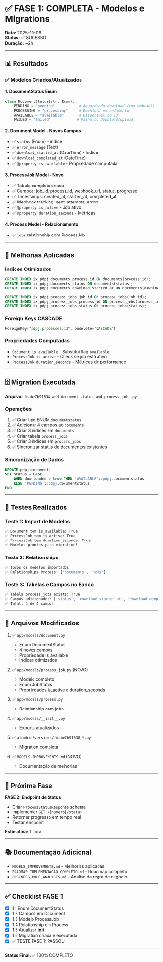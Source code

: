 # ✅ FASE 1: COMPLETA - Modelos e Migrations

**Data:** 2025-10-06  
**Status:** ✅ SUCESSO  
**Duração:** ~2h

---

## 📊 Resultados

### ✅ Modelos Criados/Atualizados

#### 1. **DocumentStatus Enum**
```python
class DocumentStatus(str, Enum):
    PENDING = "pending"           # Aguardando download (com webhook)
    PROCESSING = "processing"     # Download em andamento
    AVAILABLE = "available"       # Disponível no S3
    FAILED = "failed"            # Falha no download/upload
```

#### 2. **Document Model - Novos Campos**
- ✅ `status` (Enum) - índice
- ✅ `error_message` (Text)
- ✅ `download_started_at` (DateTime) - índice
- ✅ `download_completed_at` (DateTime)
- ✅ `@property is_available` - Propriedade computada

#### 3. **ProcessJob Model - Novo**
- ✅ Tabela completa criada
- ✅ Campos: job_id, process_id, webhook_url, status, progresso
- ✅ Timestamps: created_at, started_at, completed_at
- ✅ Webhook tracking: sent, attempts, errors
- ✅ `@property is_active` - Job ativo
- ✅ `@property duration_seconds` - Métricas

#### 4. **Process Model - Relacionamento**
- ✅ `jobs` relationship com ProcessJob

---

## 🔧 Melhorias Aplicadas

### Índices Otimizados
```sql
CREATE INDEX ix_pdpj_documents_process_id ON documents(process_id);
CREATE INDEX ix_pdpj_documents_status ON documents(status);
CREATE INDEX ix_pdpj_documents_download_started_at ON documents(download_started_at);

CREATE INDEX ix_pdpj_process_jobs_job_id ON process_jobs(job_id);
CREATE INDEX ix_pdpj_process_jobs_process_id ON process_jobs(process_id);
CREATE INDEX ix_pdpj_process_jobs_status ON process_jobs(status);
```

### Foreign Keys CASCADE
```sql
ForeignKey("pdpj.processes.id", ondelete="CASCADE")
```

### Propriedades Computadas
- `Document.is_available` - Substitui flag `available`
- `ProcessJob.is_active` - Check se job está ativo
- `ProcessJob.duration_seconds` - Métricas de performance

---

## 🗄️ Migration Executada

**Arquivo:** `fdabe7b91538_add_document_status_and_process_job_.py`

### Operações
1. ✅ Criar tipo ENUM `documentstatus`
2. ✅ Adicionar 4 campos ao `documents`
3. ✅ Criar 3 índices em `documents`
4. ✅ Criar tabela `process_jobs`
5. ✅ Criar 3 índices em `process_jobs`
6. ✅ Sincronizar status de documentos existentes

### Sincronização de Dados
```sql
UPDATE pdpj.documents 
SET status = CASE 
    WHEN downloaded = true THEN 'AVAILABLE'::pdpj.documentstatus
    ELSE 'PENDING'::pdpj.documentstatus
END
```

---

## 🧪 Testes Realizados

### Teste 1: Import de Modelos
```bash
✅ Document tem is_available: True
✅ ProcessJob tem is_active: True
✅ ProcessJob tem duration_seconds: True
✅ Modelos prontos para migration!
```

### Teste 2: Relationships
```bash
✅ Todos os modelos importados
✅ Relationships Process: ['documents', 'jobs']
```

### Teste 3: Tabelas e Campos no Banco
```bash
✅ Tabela process_jobs existe: True
✅ Campos adicionados: ['status', 'download_started_at', 'download_completed_at', 'error_message']
✅ Total: 4 de 4 campos
```

---

## 📝 Arquivos Modificados

1. ✅ `app/models/document.py`
   - Enum DocumentStatus
   - 4 novos campos
   - Propriedade is_available
   - Índices otimizados

2. ✅ `app/models/process_job.py` (NOVO)
   - Modelo completo
   - Enum JobStatus
   - Propriedades is_active e duration_seconds

3. ✅ `app/models/process.py`
   - Relationship com jobs

4. ✅ `app/models/__init__.py`
   - Exports atualizados

5. ✅ `alembic/versions/fdabe7b91538_*.py`
   - Migration completa

6. ✅ `MODELS_IMPROVEMENTS.md` (NOVO)
   - Documentação de melhorias

---

## 🎯 Próxima Fase

**FASE 2: Endpoint de Status**
- Criar `ProcessStatusResponse` schema
- Implementar `GET /{numero}/status`
- Retornar progresso em tempo real
- Testar endpoint

**Estimativa:** 1 hora

---

## 📚 Documentação Adicional

- `MODELS_IMPROVEMENTS.md` - Melhorias aplicadas
- `ROADMAP_IMPLEMENTACAO_COMPLETO.md` - Roadmap completo
- `BUSINESS_RULE_ANALYSIS.md` - Análise da regra de negócio

---

## ✅ Checklist FASE 1

- [x] 1.1 Enum DocumentStatus
- [x] 1.2 Campos em Document
- [x] 1.3 Modelo ProcessJob
- [x] 1.4 Relationship em Process
- [x] 1.5 Atualizar __init__
- [x] 1.6 Migration criada e executada
- [x] ✅ TESTE FASE 1: PASSOU

---

**Status Final:** ✅ 100% COMPLETO

